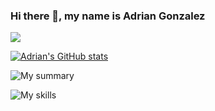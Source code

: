 ### Hi there 👋, my name is Adrian Gonzalez

<img align="center" src="https://github-readme-stats.vercel.app/api/top-langs/?username=adriangs1996&theme=dark" />


[![Adrian's GitHub stats](https://github-readme-stats.vercel.app/api?username=adriangs1996&count_private=true&show_icons=true&theme=dark)](https://github.com/anuraghazra/github-readme-stats)

![My summary](https://cr-ss-service.azurewebsites.net/api/ScreenShot?widget=summary&username=adriangs1996&badges=3&show-avatar=true&show-header=true)

![My skills](https://cr-skills-chart-widget.azurewebsites.net/api/api?username=adriangs1996)

<!--
**adriangs1996/adriangs1996** is a ✨ _special_ ✨ repository because its `README.md` (this file) appears on your GitHub profile.

Here are some ideas to get you started:

- 🔭 I’m currently working on ...
- 🌱 I’m currently learning ...
- 👯 I’m looking to collaborate on ...
- 🤔 I’m looking for help with ...
- 💬 Ask me about ...
- 📫 How to reach me: ...
- 😄 Pronouns: ...
- ⚡ Fun fact: ...
-->
